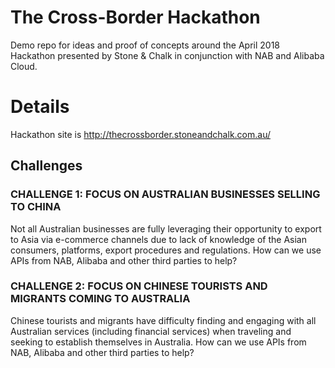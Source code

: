 # The Cross-Border Hackathon

Demo repo for ideas and proof of concepts around the April 2018 Hackathon
presented by Stone & Chalk in conjunction with NAB and Alibaba Cloud.

# Details

Hackathon site is http://thecrossborder.stoneandchalk.com.au/

## Challenges

### CHALLENGE 1: FOCUS ON AUSTRALIAN BUSINESSES SELLING TO CHINA
  Not all Australian businesses are fully leveraging their opportunity to
  export to Asia via e-commerce channels due to lack of knowledge of the Asian
  consumers, platforms, export procedures and regulations. How can we use APIs
  from NAB, Alibaba and other third parties to help?

### CHALLENGE 2: FOCUS ON CHINESE TOURISTS AND MIGRANTS COMING TO AUSTRALIA
  Chinese tourists and migrants have difficulty finding and engaging with all
  Australian services (including financial services) when traveling and seeking
  to establish themselves in Australia. How can we use APIs from NAB, Alibaba
  and other third parties to help?
